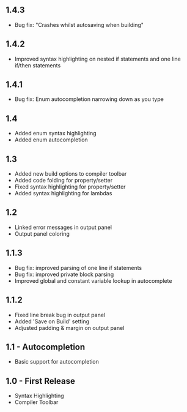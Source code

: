## 1.4.3
* Bug fix: "Crashes whilst autosaving when building"

## 1.4.2
* Improved syntax highlighting on nested if statements and one line if/then statements

## 1.4.1
* Bug fix: Enum autocompletion narrowing down as you type

## 1.4
* Added enum syntax highlighting
* Added enum autocompletion

## 1.3
* Added new build options to compiler toolbar
* Added code folding for property/setter
* Fixed syntax highlighting for property/setter
* Added syntax highlighting for lambdas

## 1.2
* Linked error messages in output panel
* Output panel coloring

## 1.1.3
* Bug fix: improved parsing of one line if statements
* Bug fix: improved private block parsing
* Improved global and constant variable lookup in autocomplete

## 1.1.2
* Fixed line break bug in output panel
* Added 'Save on Build' setting
* Adjusted padding & margin on output panel

## 1.1 - Autocompletion
* Basic support for autocompletion

## 1.0 - First Release
* Syntax Highlighting
* Compiler Toolbar
